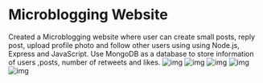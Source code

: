 # Microblogging Website
Created a Microblogging website where user can create small posts, reply post, upload profile photo and follow other users using using Node.js, Express and JavaScript.
Use MongoDB as a database to store information of users ,posts, number of retweets and likes.
![img](https://user-images.githubusercontent.com/83879728/187062001-f97d28ff-a14f-45fe-b185-6be21f5bd0a6.png)
![img](https://user-images.githubusercontent.com/83879728/187061984-c6b9999d-2c1a-4fcc-a76c-0170ee8ed29b.png)
![img](https://user-images.githubusercontent.com/83879728/187061975-332f6deb-2e49-4778-82a6-ae2d5707ae7e.png)
![img](https://user-images.githubusercontent.com/83879728/187061953-1c3c1cae-0819-4712-960d-7b48756f3e2c.png)
![img](https://user-images.githubusercontent.com/83879728/187062010-fa6b8c9d-e9bc-4585-a68c-997ed9d55345.png)

